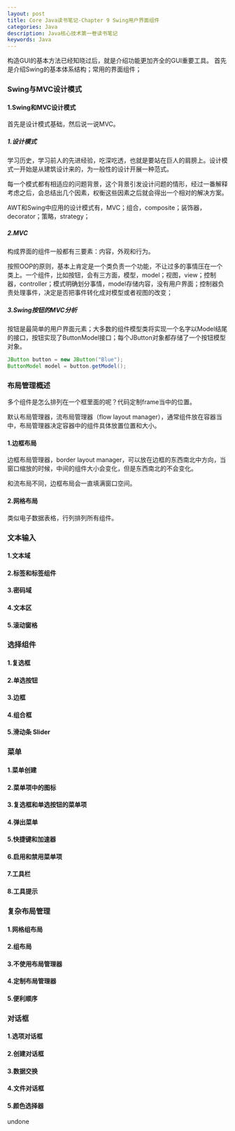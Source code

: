 ```yaml
---
layout: post
title: Core Java读书笔记-Chapter 9 Swing用户界面组件
categories: Java
description: Java核心技术第一卷读书笔记
keywords: Java
---
```



构造GUI的基本方法已经知晓过后，就是介绍功能更加齐全的GUI重要工具。
首先是介绍Swing的基本体系结构；常用的界面组件；

### Swing与MVC设计模式

#### 1.Swing和MVC设计模式

首先是设计模式基础，然后说一说MVC。

##### 1.设计模式

学习历史，学习前人的先进经验，吃深吃透，也就是要站在巨人的肩膀上。设计模式一开始是从建筑设计来的，为一般性的设计开展一种范式。

每一个模式都有相适应的问题背景，这个背景引发设计问题的情形，经过一番解释考虑之后，会总结出几个因素，权衡这些因素之后就会得出一个相对的解决方案。

AWT和Swing中应用的设计模式有，MVC；组合，composite；装饰器，decorator；策略，strategy；

##### 2.MVC

构成界面的组件一般都有三要素：内容，外观和行为。

按照OOP的原则，基本上肯定是一个类负责一个功能，不让过多的事情压在一个类上。一个组件，比如按钮，会有三方面，模型，model；视图，view；控制器，controller；模式明确划分事情，model存储内容，没有用户界面；控制器负责处理事件，决定是否把事件转化成对模型或者视图的改变；

##### 3.Swing按钮的MVC分析

按钮是最简单的用户界面元素；大多数的组件模型类将实现一个名字以Model结尾的接口，按钮实现了ButtonModel接口；每个JButton对象都存储了一个按钮模型对象。

```Java
JButton button = new JButton("Blue");
ButtonModel model = button.getModel();
```

### 布局管理概述

多个组件是怎么排列在一个框里面的呢？代码定制frame当中的位置。

默认布局管理器，流布局管理器（flow layout manager），通常组件放在容器当中，布局管理器决定容器中的组件具体放置位置和大小。

#### 1.边框布局

边框布局管理器，border layout manager，可以放在边框的东西南北中方向，当窗口缩放的时候，中间的组件大小会变化，但是东西南北的不会变化。

和流布局不同，边框布局会一直填满窗口空间。

#### 2.网格布局

类似电子数据表格，行列排列所有组件。

### 文本输入

#### 1.文本域

#### 2.标签和标签组件

#### 3.密码域

#### 4.文本区

#### 5.滚动窗格

### 选择组件

#### 1.复选框

#### 2.单选按钮

#### 3.边框

#### 4.组合框

#### 5.滑动条 Slider

### 菜单

#### 1.菜单创建

#### 2.菜单项中的图标

#### 3.复选框和单选按钮的菜单项

#### 4.弹出菜单

#### 5.快捷键和加速器

#### 6.启用和禁用菜单项

#### 7.工具栏

#### 8.工具提示

### 复杂布局管理

#### 1.网格组布局

#### 2.组布局

#### 3.不使用布局管理器

#### 4.定制布局管理器

#### 5.便利顺序

### 对话框

#### 1.选项对话框

#### 2.创建对话框

#### 3.数据交换

#### 4.文件对话框

#### 5.颜色选择器



undone
